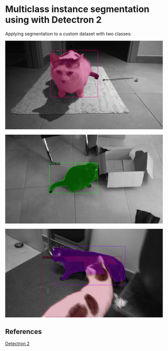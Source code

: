 # Multiclass instance segmentation using with Detectron 2

Applying segmentation to a custom dataset with two classes:

![Niche 1](./imgs/inference_0.jpg "Niche 1")

![Blacky 1](./imgs/inference_1.jpg "Blacky 1")

![Mix classes](./imgs/test.jpg "Mix classes")


## References
[Detectron 2](https://github.com/facebookresearch/detectron2)
